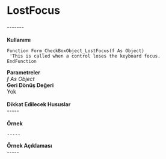 # LostFocus

\-------\
\
**Kullanımı**

```
Function Form_CheckBoxObject_LostFocus(f As Object)
 'This is called when a control loses the keyboard focus.
EndFunction
```

**Parametreler**\
_f As Object_\
**Geri Dönüş Değeri**\
Yok\
\
**Dikkat Edilecek Hususlar**\
\-----\
\
**Örnek**

```
-----
```

**Örnek Açıklaması**\
\-----
